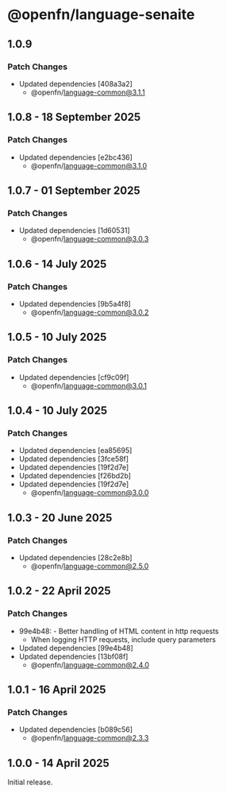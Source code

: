 # @openfn/language-senaite

## 1.0.9

### Patch Changes

- Updated dependencies [408a3a2]
  - @openfn/language-common@3.1.1

## 1.0.8 - 18 September 2025

### Patch Changes

- Updated dependencies \[e2bc436]
  - @openfn/language-common@3.1.0

## 1.0.7 - 01 September 2025

### Patch Changes

- Updated dependencies \[1d60531]
  - @openfn/language-common@3.0.3

## 1.0.6 - 14 July 2025

### Patch Changes

- Updated dependencies \[9b5a4f8]
  - @openfn/language-common@3.0.2

## 1.0.5 - 10 July 2025

### Patch Changes

- Updated dependencies \[cf9c09f]
  - @openfn/language-common@3.0.1

## 1.0.4 - 10 July 2025

### Patch Changes

- Updated dependencies \[ea85695]
- Updated dependencies \[3fce58f]
- Updated dependencies \[19f2d7e]
- Updated dependencies \[f26bd2b]
- Updated dependencies \[19f2d7e]
  - @openfn/language-common@3.0.0

## 1.0.3 - 20 June 2025

### Patch Changes

- Updated dependencies \[28c2e8b]
  - @openfn/language-common@2.5.0

## 1.0.2 - 22 April 2025

### Patch Changes

- 99e4b48: - Better handling of HTML content in http requests
  - When logging HTTP requests, include query parameters
- Updated dependencies \[99e4b48]
- Updated dependencies \[13bf08f]
  - @openfn/language-common@2.4.0

## 1.0.1 - 16 April 2025

### Patch Changes

- Updated dependencies \[b089c56]
  - @openfn/language-common@2.3.3

## 1.0.0 - 14 April 2025

Initial release.
